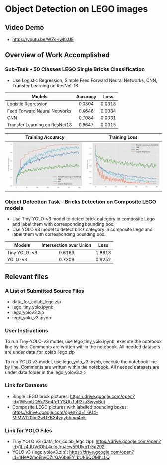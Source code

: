 # Object Detection on LEGO images

## Video Demo
* https://youtu.be/WZs-iwlfsUE

## Overview of Work Accomplished
### Sub-Task - 50 Classes LEGO Single Bricks Classification
* Use Logistic Regression, Simple Feed Forward Neural Networks, CNN, Transfer Learning on ResNet-18

| Models | Accuracy | Loss |
| ------------- | :-------------: | :-------------: |
| Logistic Regression | 0.3304 | 0.0318 |
| Feed Forward Neural Networks | 0.6646 | 0.0084 |
| CNN | 0.7084 | 0.0031 |
| Transfer Learning on ResNet18 | 0.9647 | 0.0015 |

Training Accuracy             |  Training Loss
:--:|:--:
![](Results/training_accuracy.png)  |  ![](Results/training_loss.png)

### Object Detection Task - Bricks Detection on Composite LEGO models
* Use Tiny-YOLO-v3 model to detect brick category in composite Lego and label them with corresponding bounding box.
* Use YOLO v3 model to detect brick category in composite Lego and label them with corresponding bounding box.

| Models | Intersection over Union | Loss |
| ------------- | :-------------: | :-------------: |
| Tiny YOLO-v3 | 0.6169 | 1.8613 |
| YOLO-v3 | 0.7309 | 0.9252 |

## Relevant files
### A List of Submitted Source Files
* data\_for\_colab\_lego.zip
* lego\_tiny\_yolo.ipynb
* lego\_yolov3.zip
* lego\_yolo\_v3.ipynb

### User Instructions
To run Tiny-YOLO-v3 model, use lego\_tiny\_yolo.ipynb, execute the notebook line by line. Comments are written within the notebook. All needed datasets are under data\_for\_colab\_lego.zip

To run YOLO v3 model, use lego\_yolo\_v3.ipynb, execute the notebook line by line. Comments are written within the notebook. All needed datasets are under data folder in the lego\_yolov3.zip

### Link for Datasets
* Single LEGO brick pictures: https://drive.google.com/open?id=1WsmUQ5k73d4feTYSUtkfuR3ku3wyxBut
* Composite LEGO pictures with labelled bounding boxes: https://drive.google.com/open?id=1_6U4-MlMWt20hc2wUZBX4yqybbmq4qhi

### Link for YOLO Files
* Tiny YOLO v3 (data\_for\_colab\_lego.zip): https://drive.google.com/open?id=1Lz4JUVdOhL4ulnJruJew59UMqTr5u292
* YOLO v3 (lego\_yolov3.zip): https://drive.google.com/open?id=1HeA2moEhyOZlrGA6baEY_bUH6QOMhLLQ

